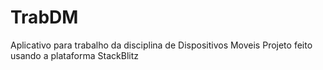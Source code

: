 # TrabDM
Aplicativo para trabalho da disciplina de Dispositivos Moveis
Projeto feito usando a plataforma StackBlitz

